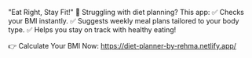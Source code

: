 "Eat Right, Stay Fit!" 🥗
Struggling with diet planning? This app:
✅ Checks your BMI instantly.
✅ Suggests weekly meal plans tailored to your body type.
✅ Helps you stay on track with healthy eating!

👉 Calculate Your BMI Now:  https://diet-planner-by-rehma.netlify.app/
